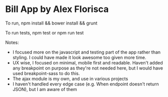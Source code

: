 # Bill App by Alex Florisca

To run,
    npm install && bower install && grunt

To run tests, npm test or npm run test

Notes:

- I focused more on the javascript and testing part of the app rather than styling. I could have made it look awesome too given more time.
- UX wise, I focused on minimal, mobile first and readable. Haven't added any breakpoint on purpose as they're not needed here, but I would have used breakpoint-sass to do this.
- The ajax module is my own, and use in various projects
- I haven't handled every edge case (e.g. When endpoint doesn't return JSON), but I am aware of them
